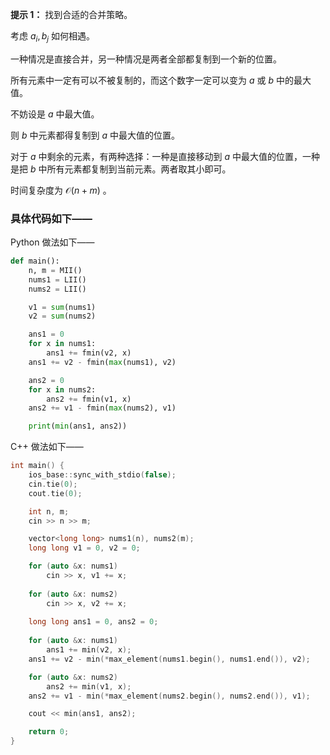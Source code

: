 **提示 1：** 找到合适的合并策略。

考虑 $a_i,b_j$ 如何相遇。

一种情况是直接合并，另一种情况是两者全部都复制到一个新的位置。

所有元素中一定有可以不被复制的，而这个数字一定可以变为 $a$ 或 $b$ 中的最大值。

不妨设是 $a$ 中最大值。

则 $b$ 中元素都得复制到 $a$ 中最大值的位置。

对于 $a$ 中剩余的元素，有两种选择：一种是直接移动到 $a$ 中最大值的位置，一种是把 $b$ 中所有元素都复制到当前元素。两者取其小即可。

时间复杂度为 $\mathcal{O}(n+m)$ 。

### 具体代码如下——

Python 做法如下——

```Python []
def main():
    n, m = MII()
    nums1 = LII()
    nums2 = LII()

    v1 = sum(nums1)
    v2 = sum(nums2)

    ans1 = 0
    for x in nums1:
        ans1 += fmin(v2, x)
    ans1 += v2 - fmin(max(nums1), v2)

    ans2 = 0
    for x in nums2:
        ans2 += fmin(v1, x)
    ans2 += v1 - fmin(max(nums2), v1)

    print(min(ans1, ans2))
```

C++ 做法如下——

```cpp []
int main() {
    ios_base::sync_with_stdio(false);
    cin.tie(0);
    cout.tie(0);

    int n, m;
    cin >> n >> m;

    vector<long long> nums1(n), nums2(m);
    long long v1 = 0, v2 = 0;

    for (auto &x: nums1)
        cin >> x, v1 += x;
    
    for (auto &x: nums2) 
        cin >> x, v2 += x;
    
    long long ans1 = 0, ans2 = 0;
    
    for (auto &x: nums1)
        ans1 += min(v2, x);
    ans1 += v2 - min(*max_element(nums1.begin(), nums1.end()), v2);

    for (auto &x: nums2)
        ans2 += min(v1, x);
    ans2 += v1 - min(*max_element(nums2.begin(), nums2.end()), v1);

    cout << min(ans1, ans2);

    return 0;
}
```